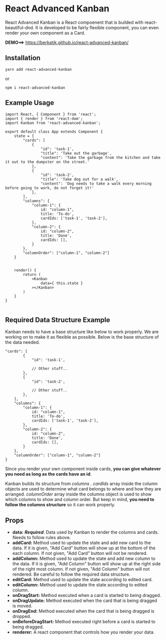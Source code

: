 # React Advanced Kanban

React Advanced Kanban is a React compoenent that is builded with react-beautiful-dnd. It is developed to be fairly flexible component, you can even render your own component as a Card.

**DEMO==>** https://berkatik.github.io/react-advanced-kanban/

## Installation
```
yarn add react-advanced-kanban
```
or
```
npm i react-advanced-kanban
```

## Example Usage
```
import React, { Component } from 'react';
import { render } from 'react-dom';
import Kanban from 'react-advanced-kanban';

export default class App extends Component {
    state = {
        "cards": [
            {
                "id": 'task-1', 
                "title": 'Take out the garbage',
                "content": 'Take the garbage from the kitchen and take it out to the dumpster on the street.'
            },
            {
                "id": 'task-2',
                "title": 'Take dog out for a walk',
                "content": 'Dog needs to take a walk every morning before going to work, do not forget it!'
            },
        ],
        "columns": {
            "column-1": {
                id: "column-1",
                title: 'To-do',
                cardIds: ['task-1', 'task-2'],
            },
            "column-2": {
                id: "column-2",
                title: 'Done',
                cardIds: [],
            }
        },
        "columnOrder": ["column-1", "column-2"]
    }


    render() {
        return (
            <Kanban 
                data={ this.state } 
            ></Kanban>
        )
    }
}


```

## Required Data Structure Example
Kanban needs to have a base structure like below to work properly. We are working on to make it as flexible as possible. Below is the base structure of the data needed.

```
"cards": [
        {
            "id": 'task-1',

            // Other stuff..
        },
        {
            "id": 'task-2',

            // Other stuff..
        },
    ],
    "columns": {
        "column-1": {
            id: "column-1",
            title: 'To-do',
            cardIds: ['task-1', 'task-2'],
        },
        "column-2": {
            id: "column-2",
            title: 'Done',
            cardIds: [],
        }
    },
    "columnOrder": ["column-1", "column-2"]
}
```

Since you render your own component inside cards, **you can give whatever you need as long as the cards have an id**. 

Kanban builds its structure from _columns_ . _cardIds_ array inside the column objects are used to determine what card belongs to where and how they are arranged.
_columnOrder_ array inside the columns object is used to show which columns to show and column order.
But keep in mind, **you need to follow the columns structure** so it can work properly.

## Props

- **data:**  **_Required_**. Data used by Kanban to render the columns and cards. Needs to follow rules above.
- **addCard:** Method used to update the state and add new card to the data. If it is given, "Add Card" button will show up at the bottom of the each column. If not given, "Add Card" button will not be rendered.
- **addColumn:** Method used to update the state and add new column to the data. If it is given, "Add Column" button will show up at the right side of the right most column. If not given, "Add Column" button will not rendered. Be careful to follow the required data structure.
- **editCard:** Method used to update the state according to edited card.
- **editColumn:** Method used to update the state according to edited column.
- **onDragStart:** Method executed when a card is started to being dragged.
- **onDragUpdate:** Method executed when the card that is being dragged is moved.
- **onDragEnd:** Method executed when the card that is being dragged is dropped.
- **onBeforeDragStart:** Method executed right before a card is started to being dragged.
- **renderer:** A react component that controls how you render your data. 

